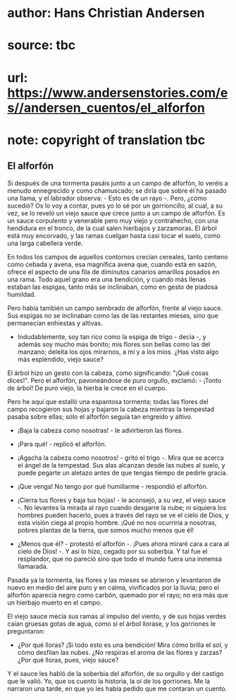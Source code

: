 # author: Hans Christian Andersen
# source: tbc
# url: https://www.andersenstories.com/es//andersen_cuentos/el_alforfon
# note: copyright of translation tbc

## El alforfón 

Si después de una tormenta pasáis junto a un campo de alforfón, lo
veréis a menudo ennegrecido y como chamuscado; se diría que sobre él ha
pasado una llama, y el labrador observa: - Esto es de un rayo -. Pero,
¿cómo sucedió? Os lo voy a contar, pues yo lo sé por un gorrioncillo, al
cual, a su vez, se lo reveló un viejo sauce que crece junto a un campo
de alforfón. Es un sauce corpulento y venerable pero muy viejo y
contrahecho, con una hendidura en el tronco, de la cual salen hierbajos
y zarzamoras. El árbol está muy encorvado, y las ramas cuelgan hasta
casi tocar el suelo, como una larga cabellera verde.

En todos los campos de aquellos contornos crecían cereales, tanto
centeno como cebada y avena, esa magnífica avena que, cuando está en
sazón, ofrece el aspecto de una fila de diminutos canarios amarillos
posados en una rama. Todo aquel grano era una bendición, y cuando más
llenas estaban las espigas, tanto más se inclinaban, como en gesto de
piadosa humildad.

Pero había también un campo sembrado de alforfón, frente al viejo sauce.
Sus espigas no se inclinaban como las de las restantes mieses, sino que
permanecían enhiestas y altivas.

- Indudablemente, soy tan rico como la espiga de trigo - decía -, y
además soy mucho más bonito; mis flores son bellas como las del manzano;
deleita los ojos mirarnos, a mí y a los míos. ¿Has visto algo más
espléndido, viejo sauce?

El árbol hizo un gesto con la cabeza, como significando: "¡Qué cosas
dices!". Pero el alforfón, pavoneándose de puro orgullo, exclamó: -
¡Tonto de árbol! De puro viejo, la hierba le crece en el cuerpo.

Pero he aquí que estalló una espantosa tormenta; todas las flores del
campo recogieron sus hojas y bajaron la cabeza mientras la tempestad
pasaba sobre ellas; sólo el alforfón seguía tan engreído y altivo.

- ¡Baja la cabeza como nosotras! - le advirtieron las flores.

- ¡Para qué! - replicó el alforfón.

- ¡Agacha la cabeza como nosotros! - gritó el trigo -. Mira que se
acerca el ángel de la tempestad. Sus alas alcanzan desde las nubes al
suelo, y puede pegarte un aletazo antes de que tengas tiempo de pedirle
gracia.

- ¡Que venga! No tengo por qué humillarme - respondió el alforfón.

- ¡Cierra tus flores y baja tus hojas! - le aconsejó, a su vez, el
viejo sauce -. No levantes la mirada al rayo cuando desgarre la nube; ni
siquiera los hombres pueden hacerlo, pues a través del rayo se ve el
cielo de Dios, y esta visión ciega al propio hombre. ¡Qué no nos
ocurriría a nosotras, pobres plantas de la tierra, que somos mucho menos
que él!

- ¿Menos que él? - protestó el alforfón -. ¡Pues ahora miraré cara a
cara al cielo de Dios! -. Y así lo hizo, cegado por su soberbia. Y tal
fue el resplandor, que no pareció sino que todo el mundo fuera una
inmensa llamarada.

Pasada ya la tormenta, las flores y las mieses se abrieron y levantaron
de nuevo en medio del aire puro y en calma, vivificados por la lluvia;
pero el alforfón aparecía negro como carbón, quemado por el rayo; no era
más que un hierbajo muerto en el campo.

El viejo sauce mecía sus ramas al impulso del viento, y de sus hojas
verdes caían gruesas gotas de agua, como si el árbol llorase, y los
gorriones le preguntaron:

- ¿Por qué lloras? ¡Si todo esto es una bendición! Mira cómo brilla el
sol, y cómo desfilan las nubes. ¿No respiras el aroma de las flores y
zarzas? ¿Por qué lloras, pues, viejo sauce?

Y el sauce les habló de la soberbia del alforfón, de su orgullo y del
castigo que le valió. Yo, que os cuento la historia, la oí de los
gorriones. Me la narraron una tarde, en que yo les había pedido que me
contaran un cuento.

